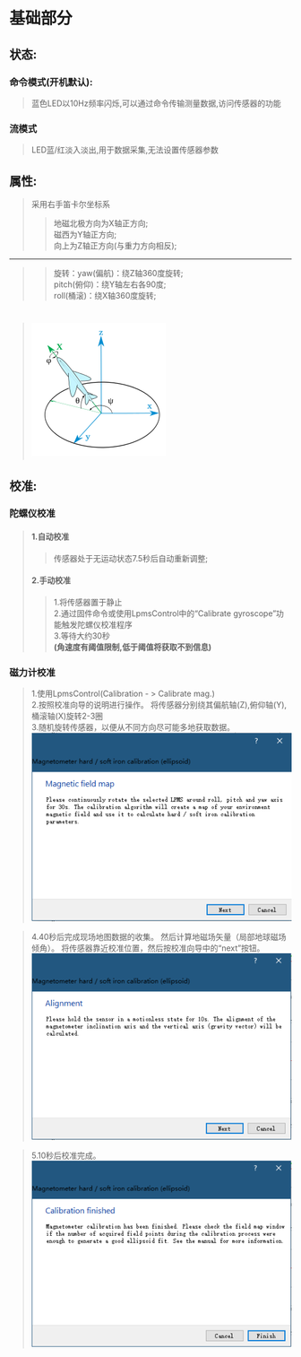 # 基础部分 <br/>

## 状态: <br/>
### 命令模式(开机默认):<br/>
> 蓝色LED以10Hz频率闪烁,可以通过命令传输测量数据,访问传感器的功能 <br/>
### 流模式 <br/>
> LED蓝/红淡入淡出,用于数据采集,无法设置传感器参数 <br/>

## 属性: <br/>
> 采用右手笛卡尔坐标系<br/>
>> 地磁北极方向为X轴正方向;<br/>
>> 磁西为Y轴正方向;<br/>
>> 向上为Z轴正方向(与重力方向相反);<br/>
-----
>> 旋转：yaw(偏航)：绕Z轴360度旋转;<br/>
>> pitch(俯仰)：绕Y轴左右各90度;<br/>
>> roll(桶滚)：绕X轴360度旋转;<br/>

> ![](rotation.png)<br/>
> =====

## 校准:<br/>
### 陀螺仪校准 <br/>
> #### 1.自动校准<br/>
>> 传感器处于无运动状态7.5秒后自动重新调整;<br/>
>#### 2.手动校准<br/>
>> 1.将传感器置于静止<br/>
>> 2.通过固件命令或使用LpmsControl中的“Calibrate gyroscope”功能触发陀螺仪校准程序<br/>
>> 3.等待大约30秒<br/>
>> **(角速度有阈值限制,低于阈值将获取不到信息)**<br/>
### 磁力计校准<br/>
> 1.使用LpmsControl(Calibration  - > Calibrate mag.)<br/>
> 2.按照校准向导的说明进行操作。 将传感器分别绕其偏航轴(Z),俯仰轴(Y),桶滚轴(X)旋转2-3圈<br/>
> 3.随机旋转传感器，以便从不同方向尽可能多地获取数据。<br/>
![mag(ellipsoid)1](mag(ellipsoid)1.png)<br/>

> 4.40秒后完成现场地图数据的收集。 然后计算地磁场矢量（局部地球磁场倾角）。 将传感器靠近校准位置，然后按校准向导中的“next”按钮。<br/>
![mag(ellipsoid)2](mag(ellipsoid)2.png)<br/>

> 5.10秒后校准完成。
![mag(ellipsoid)3](mag(ellipsoid)3.png)<br/>
